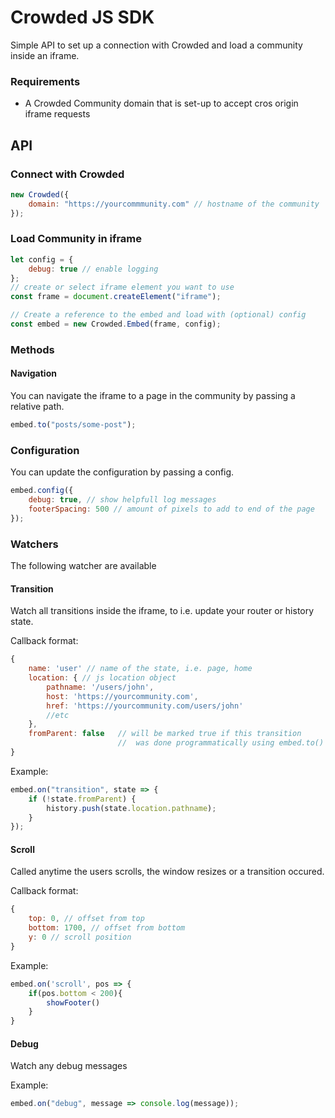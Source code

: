 # Crowded JS SDK

Simple API to set up a connection with Crowded and load a community inside an iframe.

### Requirements

-   A Crowded Community domain that is set-up to accept cros origin iframe requests

## API

### Connect with Crowded

```js
new Crowded({
    domain: "https://yourcommmunity.com" // hostname of the community
});
```

### Load Community in iframe

```js
let config = {
    debug: true // enable logging
};
// create or select iframe element you want to use
const frame = document.createElement("iframe");

// Create a reference to the embed and load with (optional) config
const embed = new Crowded.Embed(frame, config);
```

### Methods

#### Navigation

You can navigate the iframe to a page in the community by passing a relative path.

```js
embed.to("posts/some-post");
```

### Configuration

You can update the configuration by passing a config.

```js
embed.config({
    debug: true, // show helpfull log messages
    footerSpacing: 500 // amount of pixels to add to end of the page
});
```

### Watchers

The following watcher are available

#### Transition

Watch all transitions inside the iframe, to i.e. update your router or history state.

Callback format:

```js
{
    name: 'user' // name of the state, i.e. page, home
    location: { // js location object
        pathname: '/users/john',
        host: 'https://yourcommunity.com',
        href: 'https://yourcommunity.com/users/john'
        //etc
    },
    fromParent: false   // will be marked true if this transition
                        //  was done programmatically using embed.to()
}
```

Example:

```js
embed.on("transition", state => {
    if (!state.fromParent) {
        history.push(state.location.pathname);
    }
});
```

#### Scroll

Called anytime the users scrolls, the window resizes or a transition occured.

Callback format:

```js
{
    top: 0, // offset from top
    bottom: 1700, // offset from bottom
    y: 0 // scroll position
}
```

Example:

```js
embed.on('scroll', pos => {
    if(pos.bottom < 200){
        showFooter()
    }
}

```

#### Debug

Watch any debug messages

Example:

```js
embed.on("debug", message => console.log(message));
```
